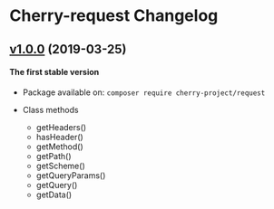 # Cherry-request Changelog

## [v1.0.0](https://github.com/ABGEO07/cherry-request/releases/tag/v1.0.0 "v1.0.0") (2019-03-25)
#### The first stable version

- Package available on: `composer require cherry-project/request`

- Class methods
	- getHeaders()
	- hasHeader()
	- getMethod()
	- getPath()
	- getScheme()
	- getQueryParams()
	- getQuery()
	- getData()